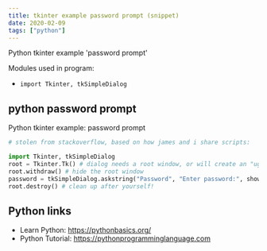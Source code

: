 ```yaml
---
title: tkinter example password prompt (snippet)
date: 2020-02-09
tags: ["python"]
---
```

Python tkinter example 'password prompt'


Modules used in program: 
* `import Tkinter, tkSimpleDialog `

## python password prompt

Python tkinter example: password prompt

```python
# stolen from stackoverflow, based on how james and i share scripts:

import Tkinter, tkSimpleDialog 
root = Tkinter.Tk() # dialog needs a root window, or will create an "ugly" one for you
root.withdraw() # hide the root window
password = tkSimpleDialog.askstring("Password", "Enter password:", show='*', parent=root)
root.destroy() # clean up after yourself!

```

## Python links

- Learn Python: https://pythonbasics.org/
- Python Tutorial: https://pythonprogramminglanguage.com
